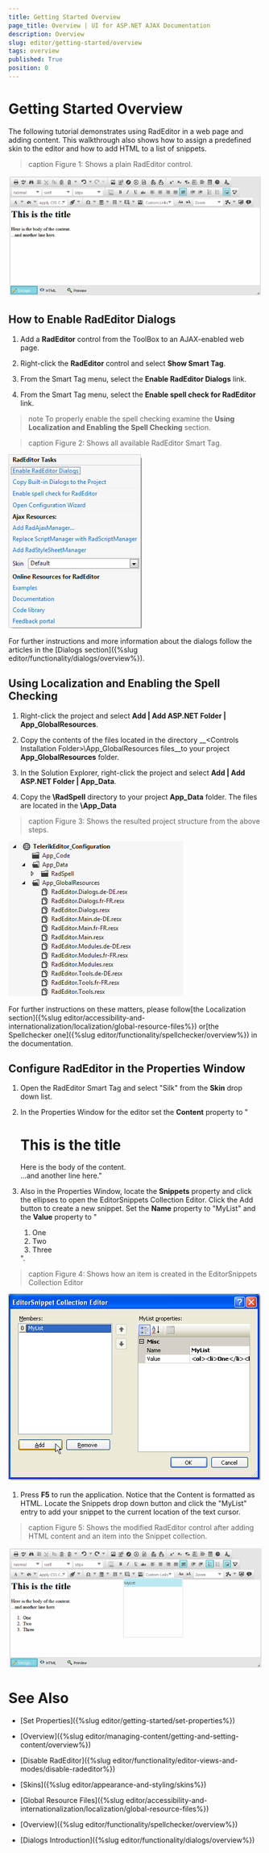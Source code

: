 ```yaml
---
title: Getting Started Overview
page_title: Overview | UI for ASP.NET AJAX Documentation
description: Overview
slug: editor/getting-started/overview
tags: overview
published: True
position: 0
---
```


# Getting Started Overview



The following tutorial demonstrates using RadEditor in a web page and adding content. This walkthrough also shows how to assign a predefined skin to the editor and how to add HTML to a list of snippets.
>caption Figure 1: Shows a plain RadEditor control.

![getting-started-Rad Editor](images/editor-getting-started/getting-started-RadEditor.png)

## How to Enable RadEditor Dialogs

1. Add a __RadEditor__ control from the ToolBox to an AJAX-enabled web page.

1. Right-click the __RadEditor__ control and select __Show Smart Tag__.

1. From the Smart Tag menu, select the __Enable RadEditor Dialogs__ link.

1. From the Smart Tag menu, select the __Enable spell check for RadEditor__ link.

>note To properly enable the spell checking examine the __Using Localization and Enabling the Spell Checking__ section.
>

>caption Figure 2: Shows all available RadEditor Smart Tag.

![getting-started-smart-tags](images/editor-getting-started/getting-started-smart-tags.png)

For further instructions and more information about the dialogs follow the articles in the [Dialogs section]({%slug editor/functionality/dialogs/overview%}).

## Using Localization and Enabling the Spell Checking

1. Right-click the project and select __Add | Add ASP.NET Folder | App_GlobalResources__.

1. Copy the contents of the files located in the directory __\<Controls Installation Folder>\App_GlobalResources files__to your project __App_GlobalResources__ folder.

1. In the Solution Explorer, right-click the project and select __Add | Add ASP.NET Folder | App_Data__.

1. Copy the __\RadSpell__ directory to your project __App_Data__ folder. The files are located in the __<Controls Installation Folder>\App_Data__
>caption Figure 3: Shows the resulted project structure from the above steps.

![getting-started-Rad Editor-Configuration](images/editor-getting-started/getting-started-RadEditor-Configuration.png)

For further instructions on these matters, please follow[the Localization section]({%slug editor/accessibility-and-internationalization/localization/global-resource-files%}) or[the Spellchecker one]({%slug editor/functionality/spellchecker/overview%}) in the documentation.

## Configure RadEditor in the Properties Window

1. Open the RadEditor Smart Tag and select "Silk" from the __Skin__ drop down list.

1. In the Properties Window for the editor set the __Content__ property to "<H1>This is the title</H1>Here is the body of the content. <br> ...and another line here."

1. Also in the Properties Window, locate the __Snippets__ property and click the ellipses to open the EditorSnippets Collection Editor. Click the Add button to create a new snippet. Set the __Name__ property to "MyList" and the __Value__ property to "<ol><li>One</li><li>Two</li><li>Three</li></ol>".
>caption Figure 4: Shows how an item is created in the EditorSnippets Collection Editor

![](images/editor-gettingstarted002.png)

1. Press __F5__ to run the application. Notice that the Content is formatted as HTML. Locate the Snippets drop down button and click the "MyList" entry to add your snippet to the current location of the text cursor.
>caption Figure 5: Shows the modified RadEditor control after adding HTML content and an item into the Snippet collection.

![getting-started-Rad Editor-My List](images/editor-getting-started/getting-started-RadEditor-MyList.png)

# See Also

 * [Set Properties]({%slug editor/getting-started/set-properties%})

 * [Overview]({%slug editor/managing-content/getting-and-setting-content/overview%})

 * [Disable RadEditor]({%slug editor/functionality/editor-views-and-modes/disable-radeditor%})

 * [Skins]({%slug editor/appearance-and-styling/skins%})

 * [Global Resource Files]({%slug editor/accessibility-and-internationalization/localization/global-resource-files%})

 * [Overview]({%slug editor/functionality/spellchecker/overview%})

 * [Dialogs Introduction]({%slug editor/functionality/dialogs/overview%})
